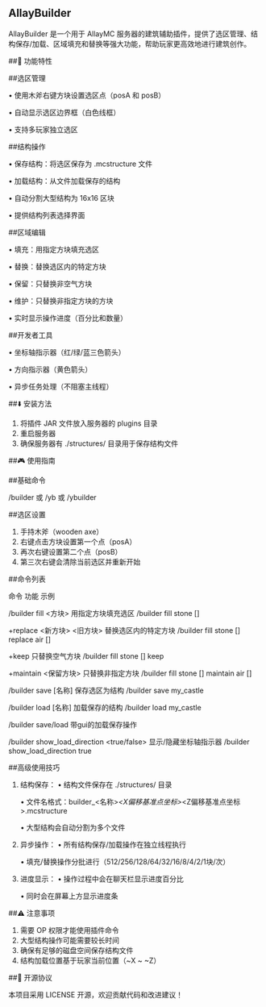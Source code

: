 ## AllayBuilder

AllayBuilder 是一个用于 AllayMC 服务器的建筑辅助插件，提供了选区管理、结构保存/加载、区域填充和替换等强大功能，帮助玩家更高效地进行建筑创作。

##🧰 功能特性

##选区管理

• 使用木斧右键方块设置选区点（posA 和 posB）

• 自动显示选区边界框（白色线框）

• 支持多玩家独立选区

##结构操作

• 保存结构：将选区保存为 .mcstructure 文件

• 加载结构：从文件加载保存的结构

• 自动分割大型结构为 16x16 区块

• 提供结构列表选择界面

##区域编辑

• 填充：用指定方块填充选区

• 替换：替换选区内的特定方块

• 保留：只替换非空气方块

• 维护：只替换非指定方块的方块

• 实时显示操作进度（百分比和数量）

##开发者工具

• 坐标轴指示器（红/绿/蓝三色箭头）

• 方向指示器（黄色箭头）

• 异步任务处理（不阻塞主线程）

##⬇️ 安装方法

1. 将插件 JAR 文件放入服务器的 plugins 目录
2. 重启服务器
3. 确保服务器有 ./structures/ 目录用于保存结构文件

##🎮 使用指南

##基础命令


/builder 或 /yb 或 /ybuilder


##选区设置

1. 手持木斧（wooden axe）
2. 右键点击方块设置第一个点（posA）
3. 再次右键设置第二个点（posB）
4. 第三次右键会清除当前选区并重新开始

##命令列表

命令 功能 示例

/builder fill <方块> 用指定方块填充选区 /builder fill stone []

+replace <新方块> <旧方块> 替换选区内的特定方块  /builder fill stone [] replace air []

+keep  只替换空气方块  /builder fill stone [] keep

+maintain  <保留方块> 只替换非指定方块   /builder fill stone [] maintain air []

/builder save [名称] 保存选区为结构 /builder save my_castle

/builder load [名称] 加载保存的结构 /builder load my_castle

/builder save/load 带gui的加载保存操作

/builder show_load_direction <true/false> 显示/隐藏坐标轴指示器 /builder show_load_direction true

##高级使用技巧

1. 结构保存：
   • 结构文件保存在 ./structures/ 目录

   • 文件名格式：builder_<名称>_<X偏移基准点坐标>_<Z偏移基准点坐标>.mcstructure

   • 大型结构会自动分割为多个文件

2. 异步操作：
   • 所有结构保存/加载操作在独立线程执行

   • 填充/替换操作分批进行（512/256/128/64/32/16/8/4/2/1块/次）

3. 进度显示：
   • 操作过程中会在聊天栏显示进度百分比

   • 同时会在屏幕上方显示进度条

##⚠️ 注意事项

1. 需要 OP 权限才能使用插件命令
2. 大型结构操作可能需要较长时间
3. 确保有足够的磁盘空间保存结构文件
4. 结构加载位置基于玩家当前位置（~X ~ ~Z）

##📜 开源协议

本项目采用 LICENSE 开源，欢迎贡献代码和改进建议！





